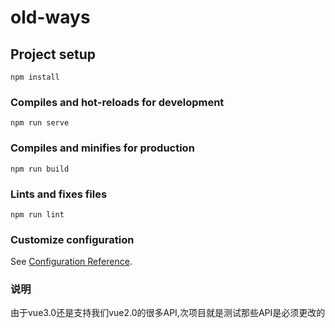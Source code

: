 # old-ways

## Project setup
```
npm install
```

### Compiles and hot-reloads for development
```
npm run serve
```

### Compiles and minifies for production
```
npm run build
```

### Lints and fixes files
```
npm run lint
```

### Customize configuration
See [Configuration Reference](https://cli.vuejs.org/config/).
### 说明
 由于vue3.0还是支持我们vue2.0的很多API,次项目就是测试那些API是必须更改的
